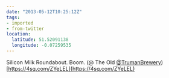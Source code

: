 ```yaml
---
date: "2013-05-12T10:25:12Z"
tags:
- imported
- from-twitter
location:
  latitude: 51.52091138
  longitude: -0.07259535
---
```

Silicon Milk Roundabout. Boom. \(@ The Old [@TrumanBrewery](/twitter/#/TrumanBrewery)) [https://4sq.com/ZYeLEL](https://4sq.com/ZYeLEL)
